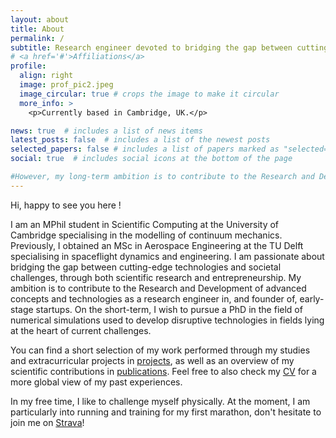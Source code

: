 ```yaml
---
layout: about
title: About
permalink: /
subtitle: Research engineer devoted to bridging the gap between cutting edge technology and societal challenges.
# <a href='#'>Affiliations</a>
profile:
  align: right
  image: prof_pic2.jpeg
  image_circular: true # crops the image to make it circular
  more_info: >
    <p>Currently based in Cambridge, UK.</p>

news: true  # includes a list of news items
latest_posts: false  # includes a list of the newest posts
selected_papers: false # includes a list of papers marked as "selected={true}"
social: true  # includes social icons at the bottom of the page

#However, my long-term ambition is to contribute to the Research and Development of advanced concepts and technologies as a research engineer in, and founder of, early-stage startups.
---
```


Hi, happy to see you here !





 I am an MPhil student in Scientific Computing at the University of Cambridge specialising in the modelling of continuum mechanics. Previously, I obtained an MSc in Aerospace Engineering at the TU Delft specialising in spaceflight dynamics and engineering. I am passionate about bridging the gap between cutting-edge technologies and societal challenges, through both scientific research and entrepreneurship. My ambition is to contribute to the Research and Development of advanced concepts and technologies as a research engineer in, and founder of, early-stage startups. On the short-term, I wish to pursue a PhD in the field of numerical simulations used to develop disruptive technologies in fields lying at the heart of current challenges.


You can find a short selection of my work performed through my studies and extracurricular projects in [projects](./projects), as well as an overview of my scientific contributions in [publications](./publications). Feel free to also check my [CV](./cv) for a more global view of my past experiences.


<!-- Aside from my studies at the [Faculty of Aerospace Engineering of the TU Delft](https://www.tudelft.nl/en/ae), I have gained a wide experience in the design and analysis of aerospace systems through my past involvement at [Team Tumbleweed](https://www.teamtumbleweed.eu/our-vision/) and the [Delft Aerospace Rocketry Engineering (DARE)](https://dare.tudelft.nl) society, and in scientific research through my work at the [TU Delft Planetary Exploration group](https://www.delftplanetary.nl), the [Astrodynamics and Space Missions group](https://www.tudelft.nl/lr/organisatie/afdelingen/space-engineering/astrodynamics-and-space-missions), and [DLR-GSOC](https://www.dlr.de/en/research-and-transfer/projects-and-missions/iss/the-german-space-operations-center). During the 2023-2024 academic year, I have been selected as one of the 40 highest achieving students from the five leading engineering universities in Europe to take part in the [IDEA League Challenge Programme](https://idealeague.org/students/challengeprogramme/). Through these opportunities, I have become especially interested in the development of disruptive technologies lying at the heart of solutions of global challenges ranging from climate change and the space debris crisis to efficient ways to explore our solar system. -->





In my free time, I like to challenge myself physically. At the moment, I am particularly into running and training for my first marathon, don't hesitate to join me on [Strava](https://www.strava.com/athletes/90448406)!
